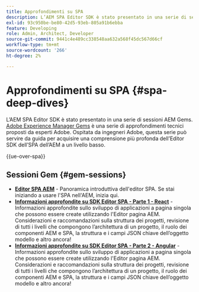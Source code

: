 ```yaml
---
title: Approfondimenti su SPA
description: L’AEM SPA Editor SDK è stato presentato in una serie di sessioni AEM Gems. Ospitata da ingegneri Adobe, questa serie può servire da guida per acquisire una comprensione più profonda dell’Editor dell’SPA dell’AEM SDK a un livello basso, ospitato da ingegneri Adobe.
exl-id: 93c950be-be80-42d5-93eb-805a91b6ebba
feature: Developing
role: Admin, Architect, Developer
source-git-commit: 9441c4e489cc338548aa632a568f45dc567d66cf
workflow-type: tm+mt
source-wordcount: '266'
ht-degree: 2%

---
```


# Approfondimenti su SPA {#spa-deep-dives}

L’AEM SPA Editor SDK è stato presentato in una serie di sessioni AEM Gems. [Adobe Experience Manager Gems](https://helpx.adobe.com/experience-manager/kt/eseminars/gems/aem-index.html) è una serie di approfondimenti tecnici proposti da esperti Adobe. Ospitata da ingegneri Adobe, questa serie può servire da guida per acquisire una comprensione più profonda dell’Editor SDK dell’SPA dell’AEM a un livello basso.

{{ue-over-spa}}

## Sessioni Gem {#gem-sessions}

* **[Editor SPA AEM](https://experienceleague.adobe.com/en/docs/events/experience-manager-gems-recordings/gems2018/aem-spa-editor)** - Panoramica introduttiva dell&#39;editor SPA. Se stai iniziando a usare l&#39;SPA nell&#39;AEM, inizia qui.
* **[Informazioni approfondite su SDK Editor SPA - Parte 1 - React](https://experienceleague.adobe.com/en/docs/events/experience-manager-gems-recordings/gems2018/spa-editor-sdk-deep-dive-react)** - Informazioni approfondite sullo sviluppo di applicazioni a pagina singola che possono essere create utilizzando l&#39;Editor pagina AEM. Considerazioni e raccomandazioni sulla struttura dei progetti, revisione di tutti i livelli che compongono l’architettura di un progetto, il ruolo dei componenti AEM e SPA, la struttura e i campi JSON chiave dell’oggetto modello e altro ancora!
* **[Informazioni approfondite su SDK Editor SPA - Parte 2 - Angular](https://experienceleague.adobe.com/en/docs/events/experience-manager-gems-recordings/gems2018/spa-editor-sdk-deep-dive-angular)** - Informazioni approfondite sullo sviluppo di applicazioni a pagina singola che possono essere create utilizzando l&#39;Editor pagina AEM. Considerazioni e raccomandazioni sulla struttura dei progetti, revisione di tutti i livelli che compongono l’architettura di un progetto, il ruolo dei componenti AEM e SPA, la struttura e i campi JSON chiave dell’oggetto modello e altro ancora!
